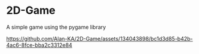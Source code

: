 # 2D-Game
A simple game using the pygame library

https://github.com/Alan-KA/2D-Game/assets/134043898/bc1d3d85-b42b-4ac6-8fce-bba2c3312e84

